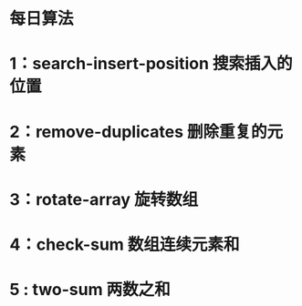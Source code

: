 # 每日算法

# 1：search-insert-position 搜索插入的位置

# 2：remove-duplicates 删除重复的元素

# 3：rotate-array 旋转数组

# 4：check-sum 数组连续元素和

# 5 : two-sum 两数之和
